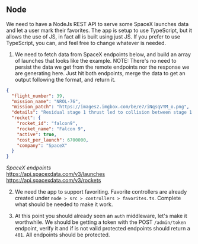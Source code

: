## Node

We need to have a NodeJs REST API to serve some SpaceX launches data and let a user mark their favorites. The app is setup to use TypeScript, but it allows the use of JS, in fact all is built using just JS. If you prefer to use TypeScript, you can, and feel free to change whatever is needed.

1. We need to fetch data from SpaceX endpoints below, and build an array of launches that looks like the example. NOTE: There's no need to persist the data we get from the remote endpoints nor the response we are generating here. Just hit both endpoints, merge the data to get an output following the format, and return it.

```json
{
  "flight_number": 39,
  "mission_name": "NROL-76",
  "mission_patch": "https://images2.imgbox.com/be/e7/iNqsqVYM_o.png",
  "details": "Residual stage 1 thrust led to collision between stage 1 and stage 2",
  "rocket": {
    "rocket_id": "falcon9",
    "rocket_name": "Falcon 9",
    "active": true,
    "cost_per_launch": 6700000,
    "company": "SpaceX"
  }
}
```

_SpaceX endpoints_ <br/>
https://api.spacexdata.com/v3/launches <br/>
https://api.spacexdata.com/v3/rockets

2. We need the app to support favoriting. Favorite controllers are already created under `node > src > controllers > favorites.ts`. Complete what should be needed to make it work.

3. At this point you should already seen an `auth` middleware, let's make it worthwhile. We should be getting a token with the POST `/admin/token` endpoint, verify it and if is not valid protected endpoints should return a `401`. All endpoints should be protected.